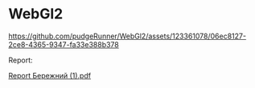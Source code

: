 # WebGl2



https://github.com/pudgeRunner/WebGl2/assets/123361078/06ec8127-2ce8-4365-9347-fa33e388b378



Report:

[Report Бережний (1).pdf](https://github.com/pudgeRunner/WebGl2/files/11688601/Report.1.pdf)
